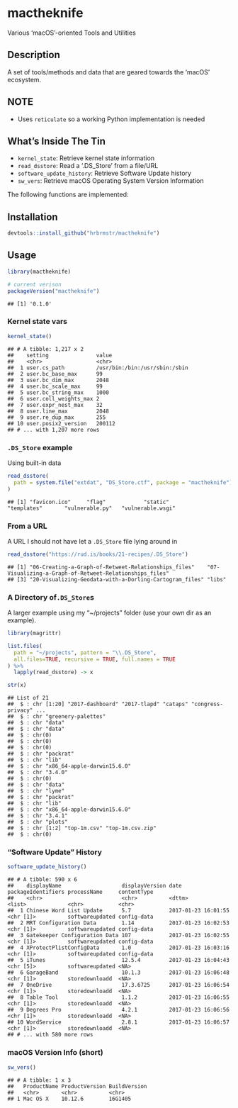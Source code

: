 
# mactheknife

Various ‘macOS’-oriented Tools and Utilities

## Description

A set of tools/methods and data that are geared towards the ‘macOS’
ecosystem.

## NOTE

  - Uses `reticulate` so a working Python implementation is needed

## What’s Inside The Tin

  - `kernel_state`: Retrieve kernel state information
  - `read_dsstore`: Read a ‘.DS\_Store’ from a file/URL
  - `software_update_history`: Retrieve Software Update history
  - `sw_vers`: Retrieve macOS Operating System Version Information

The following functions are implemented:

## Installation

``` r
devtools::install_github("hrbrmstr/mactheknife")
```

## Usage

``` r
library(mactheknife)

# current verison
packageVersion("mactheknife")
```

    ## [1] '0.1.0'

### Kernel state vars

``` r
kernel_state()
```

    ## # A tibble: 1,217 x 2
    ##    setting               value                        
    ##    <chr>                 <chr>                        
    ##  1 user.cs_path          /usr/bin:/bin:/usr/sbin:/sbin
    ##  2 user.bc_base_max      99                           
    ##  3 user.bc_dim_max       2048                         
    ##  4 user.bc_scale_max     99                           
    ##  5 user.bc_string_max    1000                         
    ##  6 user.coll_weights_max 2                            
    ##  7 user.expr_nest_max    32                           
    ##  8 user.line_max         2048                         
    ##  9 user.re_dup_max       255                          
    ## 10 user.posix2_version   200112                       
    ## # ... with 1,207 more rows

### `.DS_Store` example

Using built-in data

``` r
read_dsstore(
  path = system.file("extdat", "DS_Store.ctf", package = "mactheknife")
)
```

    ## [1] "favicon.ico"     "flag"            "static"          "templates"       "vulnerable.py"   "vulnerable.wsgi"

### From a URL

A URL I should not have let a `.DS_Store` file lying around
    in

``` r
read_dsstore("https://rud.is/books/21-recipes/.DS_Store")
```

    ## [1] "06-Creating-a-Graph-of-Retweet-Relationships_files"    "07-Visualizing-a-Graph-of-Retweet-Relationships_files"
    ## [3] "20-Visualizing-Geodata-with-a-Dorling-Cartogram_files" "libs"

### A Directory of`.DS_Store`s

A larger example using my “~/projects” folder (use your own dir as an
example).

``` r
library(magrittr)

list.files(
  path = "~/projects", pattern = "\\.DS_Store", 
  all.files=TRUE, recursive = TRUE, full.names = TRUE
) %>% 
  lapply(read_dsstore) -> x

str(x)
```

    ## List of 21
    ##  $ : chr [1:20] "2017-dashboard" "2017-tlapd" "cataps" "congress-privacy" ...
    ##  $ : chr "greenery-palettes"
    ##  $ : chr "data"
    ##  $ : chr "data"
    ##  $ : chr(0) 
    ##  $ : chr(0) 
    ##  $ : chr(0) 
    ##  $ : chr "packrat"
    ##  $ : chr "lib"
    ##  $ : chr "x86_64-apple-darwin15.6.0"
    ##  $ : chr "3.4.0"
    ##  $ : chr(0) 
    ##  $ : chr "data"
    ##  $ : chr "lyme"
    ##  $ : chr "packrat"
    ##  $ : chr "lib"
    ##  $ : chr "x86_64-apple-darwin15.6.0"
    ##  $ : chr "3.4.1"
    ##  $ : chr "plots"
    ##  $ : chr [1:2] "top-1m.csv" "top-1m.csv.zip"
    ##  $ : chr(0)

### “Software Update” History

``` r
software_update_history()
```

    ## # A tibble: 590 x 6
    ##    displayName                   displayVersion date                packageIdentifiers processName     contentType
    ##    <chr>                         <chr>          <dttm>              <list>             <chr>           <chr>      
    ##  1 Chinese Word List Update      5.7            2017-01-23 16:01:55 <chr [1]>          softwareupdated config-data
    ##  2 MRT Configuration Data        1.14           2017-01-23 16:02:53 <chr [1]>          softwareupdated config-data
    ##  3 Gatekeeper Configuration Data 107            2017-01-23 16:02:55 <chr [1]>          softwareupdated config-data
    ##  4 XProtectPlistConfigData       1.0            2017-01-23 16:03:16 <chr [1]>          softwareupdated config-data
    ##  5 iTunes                        12.5.4         2017-01-23 16:04:43 <chr [5]>          softwareupdated <NA>       
    ##  6 GarageBand                    10.1.3         2017-01-23 16:06:48 <chr [1]>          storedownloadd  <NA>       
    ##  7 OneDrive                      17.3.6725      2017-01-23 16:06:54 <chr [1]>          storedownloadd  <NA>       
    ##  8 Table Tool                    1.1.2          2017-01-23 16:06:55 <chr [1]>          storedownloadd  <NA>       
    ##  9 Degrees Pro                   4.2.1          2017-01-23 16:06:56 <chr [1]>          storedownloadd  <NA>       
    ## 10 WordService                   2.8.1          2017-01-23 16:06:57 <chr [1]>          storedownloadd  <NA>       
    ## # ... with 580 more rows

### macOS Version Info (short)

``` r
sw_vers()
```

    ## # A tibble: 1 x 3
    ##   ProductName ProductVersion BuildVersion
    ##   <chr>       <chr>          <chr>       
    ## 1 Mac OS X    10.12.6        16G1405
